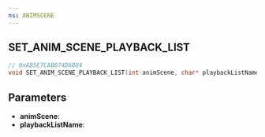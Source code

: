 ```yaml
---
ns: ANIMSCENE
---
```

## SET_ANIM_SCENE_PLAYBACK_LIST

```c
// 0xAB5E7CAB074D6B84
void SET_ANIM_SCENE_PLAYBACK_LIST(int animScene, char* playbackListName);
```

## Parameters
* **animScene**:
* **playbackListName**:
